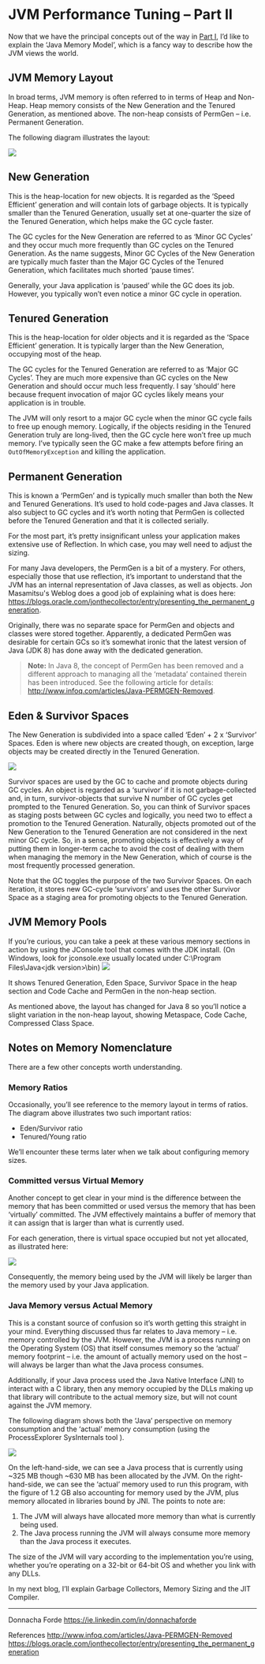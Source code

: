 # JVM Performance Tuning – Part II

Now that we have the principal concepts out of the way in [Part I](./Java%20Performance%20Tuning%20-%20Part%20I%20-%20JVM%20Concepts.md), I’d like to explain the ‘Java Memory Model’, which is a fancy way to describe how the JVM views the world. 

## JVM Memory Layout
In broad terms, JVM memory is often referred to in terms of Heap and Non-Heap. Heap memory consists of the New Generation and the Tenured Generation, as mentioned above. The non-heap consists of PermGen – i.e. Permanent Generation. 

The following diagram illustrates the layout: 

![](./rcs/java-memory-layout.png)


## New Generation
This is the heap-location for new objects. It is regarded as the ‘Speed Efficient’ generation and will contain lots of garbage objects. It is typically smaller than the Tenured Generation, usually set at one-quarter the size of the Tenured Generation, which helps make the GC cycle faster. 

The GC cycles for the New Generation are referred to as ‘Minor GC Cycles’ and they occur much more frequently than GC cycles on the Tenured Generation. As the name suggests, Minor GC Cycles of the New Generation are typically much faster than the Major GC Cycles of the Tenured Generation, which facilitates much shorted ‘pause times’. 

Generally, your Java application is ‘paused’ while the GC does its job. However, you typically won’t even notice a minor GC cycle in operation. 

## Tenured Generation
This is the heap-location for older objects and it is regarded as the ‘Space Efficient’ generation. It is typically larger than the New Generation, occupying most of the heap. 

The GC cycles for the Tenured Generation are referred to as ‘Major GC Cycles’. They are much more expensive than GC cycles on the New Generation and should occur much less frequently. I say ‘should’ here because frequent invocation of major GC cycles likely means your application is in trouble. 

The JVM will only resort to a major GC cycle when the minor GC cycle fails to free up enough memory. Logically, if the objects residing in the Tenured Generation truly are long-lived, then the GC cycle here won’t free up much memory. I’ve typically seen the GC make a few attempts before firing an `OutOfMemoryException` and killing the application. 

## Permanent Generation
This is known a ‘PermGen’ and is typically much smaller than both the New and Tenured Generations. It’s used to hold code-pages and Java classes. It also subject to GC cycles and it’s worth noting that PermGen is collected before the Tenured Generation and that it is collected serially. 

For the most part, it’s pretty insignificant unless your application makes extensive use of Reflection. In which case, you may well need to adjust the sizing. 

For many Java developers, the PermGen is a bit of a mystery. For others, especially those that use reflection, it’s important to understand that the JVM has an internal representation of Java classes, as well as objects. Jon Masamitsu's Weblog does a good job of explaining what is does here: https://blogs.oracle.com/jonthecollector/entry/presenting_the_permanent_generation.

Originally, there was no separate space for PermGen and objects and classes were stored together. Apparently, a dedicated PermGen was desirable for certain GCs so it’s somewhat ironic that the latest version of Java (JDK 8) has done away with the dedicated generation.

>**Note:** In Java 8, the concept of PermGen has been removed and a different approach to managing all the ‘metadata’ contained therein has been introduced. See the following article for details: http://www.infoq.com/articles/Java-PERMGEN-Removed. 

## Eden & Survivor Spaces
The New Generation is subdivided into a space called ‘Eden’ + 2 x ‘Survivor’ Spaces. Eden is where new objects are created though, on exception, large objects may be created directly in the Tenured Generation.  

![](./rcs/java-detailed-memory-layout.png)

Survivor spaces are used by the GC to cache and promote objects during GC cycles. An object is regarded as a ‘survivor’ if it is not garbage-collected and, in turn, survivor-objects that survive N number of GC cycles get prompted to the Tenured Generation. So, you can think of Survivor spaces as staging posts between GC cycles and logically, you need two to effect a promotion to the Tenured Generation. Naturally, objects promoted out of the New Generation to the Tenured Generation are not considered in the next minor GC cycle. So, in a sense, promoting objects is effectively a way of putting them in longer-term cache to avoid the cost of dealing with them when managing the memory in the New Generation, which of course is the most frequently processed generation. 

Note that the GC toggles the purpose of the two Survivor Spaces. On each iteration, it stores new GC-cycle ‘survivors’ and uses the other  Survivor Space as a staging area for promoting objects to the Tenured Generation.

## JVM Memory Pools
If you’re curious, you can take a peek at these various memory sections in action by using the JConsole tool that comes with the JDK install. (On Windows, look for jconsole.exe usually located under C:\Program Files\Java\<jdk version>\bin)
![](./rcs/jvm-memory-pools.png)
 
It shows Tenured Generation, Eden Space, Survivor Space in the heap section and Code Cache and PermGen in the non-heap section.

As mentioned above, the layout has changed for Java 8 so you’ll notice a slight variation in the non-heap layout, showing Metaspace, Code Cache, Compressed Class Space.

## Notes on Memory Nomenclature
There are a few other concepts worth understanding.

### Memory Ratios
Occasionally, you’ll see reference to the memory layout in terms of ratios. The diagram above illustrates two such important ratios:
* Eden/Survivor ratio
* Tenured/Young ratio

We’ll encounter these terms later when we talk about configuring memory sizes. 

### Committed versus Virtual Memory
Another concept to get clear in your mind is the difference between the memory that has been committed or used versus the memory that has been ‘virtually’ committed. The JVM effectively maintains a buffer of memory that it can assign that is larger than what is currently used. 

For each generation, there is virtual space occupied but not yet allocated, as illustrated here: 

![](./rcs/jvm-virtual-spaces.png)

Consequently, the memory being used by the JVM will likely be larger than the memory used by your Java application.

### Java Memory versus Actual Memory
This is a constant source of confusion so it’s worth getting this straight in your mind. Everything discussed thus far relates to Java memory – i.e. memory controlled by the JVM. However, the JVM is a process running on the Operating System (OS) that itself consumes memory so the ‘actual’ memory footprint – i.e. the amount of actually memory used on the host – will always be larger than what the Java process consumes. 

Additionally, if your Java process used the Java Native Interface (JNI) to interact with a C library, then any memory occupied by the DLLs making up that library will contribute to the actual memory size, but will not count against the JVM memory. 

The following diagram shows both the ‘Java’ perspective on memory consumption and the ‘actual’ memory consumption (using the ProcessExplorer SysInternals tool ).  

![](./rcs/java-actual-memory-consumption.png)


On the left-hand-side, we can see a Java process that is currently using ~325 MB though ~630 MB has been allocated by the JVM. On the right-hand-side, we can see the ‘actual’ memory used to run this program, with the figure of 1.2 GB also accounting for memory used by the JVM, plus memory allocated in libraries bound by JNI. The points to note are:

1.	The JVM will always have allocated more memory than what is currently being used. 
2.	The Java process running the JVM will always consume more memory than the Java process it executes. 

The size of the JVM will vary according to the implementation you’re using, whether you’re operating on a 32-bit or 64-bit OS and whether you link with any DLLs. 

In my next blog, I’ll explain Garbage Collectors, Memory Sizing and the JIT Compiler.

---
Donnacha Forde
https://ie.linkedin.com/in/donnachaforde

References
http://www.infoq.com/articles/Java-PERMGEN-Removed
https://blogs.oracle.com/jonthecollector/entry/presenting_the_permanent_generation
